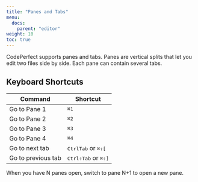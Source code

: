 ```yaml
---
title: "Panes and Tabs"
menu:
  docs:
    parent: "editor"
weight: 10
toc: true
---
```


CodePerfect supports panes and tabs. Panes are vertical splits that let you
edit two files side by side. Each pane can contain several tabs.

## Keyboard Shortcuts

| Command            | Shortcut                                                                          |
| ------------------ | --------------------------------------------------------------------------------- |
| Go to Pane 1       | <kbd>⌘</kbd><kbd>1</kbd>                                                          |
| Go to Pane 2       | <kbd>⌘</kbd><kbd>2</kbd>                                                          |
| Go to Pane 3       | <kbd>⌘</kbd><kbd>3</kbd>                                                          |
| Go to Pane 4       | <kbd>⌘</kbd><kbd>4</kbd>                                                          |
| Go to next tab     | <kbd>Ctrl</kbd><kbd>Tab</kbd> or <kbd>⌘</kbd><kbd>⇧</kbd><kbd>[</kbd>             |
| Go to previous tab | <kbd>Ctrl</kbd><kbd>⇧</kbd><kbd>Tab</kbd> or <kbd>⌘</kbd><kbd>⇧</kbd><kbd>]</kbd> |

When you have N panes open, switch to pane N+1 to open a new pane.
